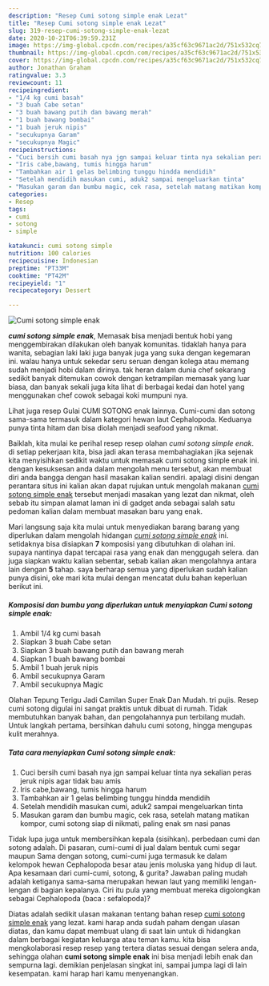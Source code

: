 ```yaml
---
description: "Resep Cumi sotong simple enak Lezat"
title: "Resep Cumi sotong simple enak Lezat"
slug: 319-resep-cumi-sotong-simple-enak-lezat
date: 2020-10-21T06:39:59.231Z
image: https://img-global.cpcdn.com/recipes/a35cf63c9671ac2d/751x532cq70/cumi-sotong-simple-enak-foto-resep-utama.jpg
thumbnail: https://img-global.cpcdn.com/recipes/a35cf63c9671ac2d/751x532cq70/cumi-sotong-simple-enak-foto-resep-utama.jpg
cover: https://img-global.cpcdn.com/recipes/a35cf63c9671ac2d/751x532cq70/cumi-sotong-simple-enak-foto-resep-utama.jpg
author: Jonathan Graham
ratingvalue: 3.3
reviewcount: 11
recipeingredient:
- "1/4 kg cumi basah"
- "3 buah Cabe setan"
- "3 buah bawang putih dan bawang merah"
- "1 buah bawang bombai"
- "1 buah jeruk nipis"
- "secukupnya Garam"
- "secukupnya Magic"
recipeinstructions:
- "Cuci bersih cumi basah nya jgn sampai keluar tinta nya sekalian peras jeruk nipis agar tidak bau amis"
- "Iris cabe,bawang, tumis hingga harum"
- "Tambahkan air 1 gelas belimbing tunggu hindda mendidih"
- "Setelah mendidih masukan cumi, aduk2 sampai mengeluarkan tinta"
- "Masukan garam dan bumbu magic, cek rasa, setelah matang matikan kompor, cumi sotong siap di nikmati, paling enak sm nasi panas"
categories:
- Resep
tags:
- cumi
- sotong
- simple

katakunci: cumi sotong simple 
nutrition: 100 calories
recipecuisine: Indonesian
preptime: "PT33M"
cooktime: "PT42M"
recipeyield: "1"
recipecategory: Dessert

---
```



![Cumi sotong simple enak](https://img-global.cpcdn.com/recipes/a35cf63c9671ac2d/751x532cq70/cumi-sotong-simple-enak-foto-resep-utama.jpg)

<b><i>cumi sotong simple enak</i></b>, Memasak bisa menjadi bentuk hobi yang menggembirakan dilakukan oleh banyak komunitas. tidaklah hanya para wanita, sebagian laki laki juga banyak juga yang suka dengan kegemaran ini. walau hanya untuk sekedar seru seruan dengan kolega atau memang sudah menjadi hobi dalam dirinya. tak heran dalam dunia chef sekarang sedikit banyak ditemukan cowok dengan ketrampilan memasak yang luar biasa, dan banyak sekali juga kita lihat di berbagai kedai dan hotel yang menggunakan chef cowok sebagai koki mumpuni nya.

Lihat juga resep Gulai CUMI SOTONG enak lainnya. Cumi-cumi dan sotong sama-sama termasuk dalam kategori hewan laut Cephalopoda. Keduanya punya tinta hitam dan bisa diolah menjadi seafood yang nikmat.

Baiklah, kita mulai ke perihal resep resep olahan <i>cumi sotong simple enak</i>. di setiap pekerjaan kita, bisa jadi akan terasa membahagiakan jika sejenak kita menyisihkan sedikit waktu untuk memasak cumi sotong simple enak ini. dengan kesuksesan anda dalam mengolah menu tersebut, akan membuat diri anda bangga dengan hasil masakan kalian sendiri. apalagi disini dengan perantara situs ini kalian akan dapat rujukan untuk mengolah makanan <u>cumi sotong simple enak</u> tersebut menjadi masakan yang lezat dan nikmat, oleh sebab itu simpan alamat laman ini di gadget anda sebagai salah satu pedoman kalian dalam membuat masakan baru yang enak.


Mari langsung saja kita mulai untuk menyediakan barang barang yang diperlukan dalam mengolah hidangan <u><i>cumi sotong simple enak</i></u> ini. setidaknya bisa disiapkan <b>7</b> komposisi yang dibutuhkan di olahan ini. supaya nantinya dapat tercapai rasa yang enak dan menggugah selera. dan juga siapkan waktu kalian sebentar, sebab kalian akan mengolahnya antara lain dengan <b>5</b> tahap. saya berharap semua yang diperlukan sudah kalian punya disini, oke mari kita mulai dengan mencatat dulu bahan keperluan berikut ini.

<!--inarticleads1-->

##### Komposisi dan bumbu yang diperlukan untuk menyiapkan Cumi sotong simple enak:

1. Ambil 1/4 kg cumi basah
1. Siapkan 3 buah Cabe setan
1. Siapkan 3 buah bawang putih dan bawang merah
1. Siapkan 1 buah bawang bombai
1. Ambil 1 buah jeruk nipis
1. Ambil secukupnya Garam
1. Ambil secukupnya Magic


Olahan Tepung Terigu Jadi Camilan Super Enak Dan Mudah. tri pujis. Resep cumi sotong digulai ini sangat praktis untuk dibuat di rumah. Tidak membutuhkan banyak bahan, dan pengolahannya pun terbilang mudah. Untuk langkah pertama, bersihkan dahulu cumi sotong, hingga mengupas kulit merahnya. 

<!--inarticleads2-->

##### Tata cara menyiapkan Cumi sotong simple enak:

1. Cuci bersih cumi basah nya jgn sampai keluar tinta nya sekalian peras jeruk nipis agar tidak bau amis
1. Iris cabe,bawang, tumis hingga harum
1. Tambahkan air 1 gelas belimbing tunggu hindda mendidih
1. Setelah mendidih masukan cumi, aduk2 sampai mengeluarkan tinta
1. Masukan garam dan bumbu magic, cek rasa, setelah matang matikan kompor, cumi sotong siap di nikmati, paling enak sm nasi panas


Tidak lupa juga untuk membersihkan kepala (sisihkan). perbedaan cumi dan sotong adalah. Di pasaran, cumi-cumi di jual dalam bentuk cumi segar maupun Sama dengan sotong, cumi-cumi juga termasuk ke dalam kelompok hewan Cephalopoda besar atau jenis moluska yang hidup di laut. Apa kesamaan dari cumi-cumi, sotong, &amp; gurita? Jawaban paling mudah adalah ketiganya sama-sama merupakan hewan laut yang memiliki lengan-lengan di bagian kepalanya. Ciri itu pula yang membuat mereka digolongkan sebagai Cephalopoda (baca : sefalopoda)? 

Diatas adalah sedikit ulasan makanan tentang bahan resep <u>cumi sotong simple enak</u> yang lezat. kami harap anda sudah paham dengan ulasan diatas, dan kamu dapat membuat ulang di saat lain untuk di hidangkan dalam berbagai kegiatan keluarga atau teman kamu. kita bisa mengkolaborasi resep resep yang tertera diatas sesuai dengan selera anda, sehingga olahan <b>cumi sotong simple enak</b> ini bisa menjadi lebih enak dan sempurna lagi. demikian penjelasan singkat ini, sampai jumpa lagi di lain kesempatan. kami harap hari kamu menyenangkan.

